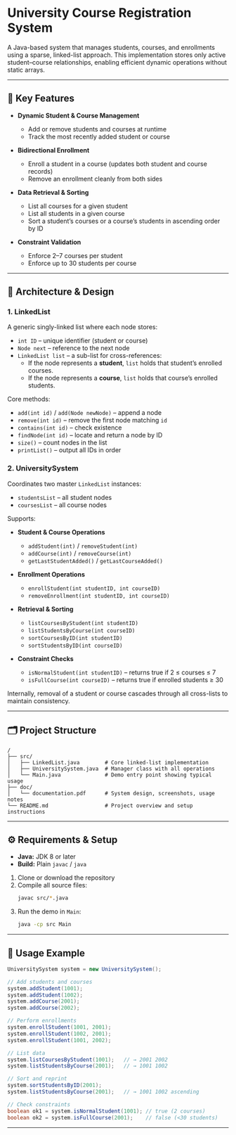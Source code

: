 # University Course Registration System

A Java-based system that manages students, courses, and enrollments using a sparse, linked-list approach. This implementation stores only active student–course relationships, enabling efficient dynamic operations without static arrays.

---

## 🌟 Key Features

- **Dynamic Student & Course Management**

  - Add or remove students and courses at runtime
  - Track the most recently added student or course

- **Bidirectional Enrollment**

  - Enroll a student in a course (updates both student and course records)
  - Remove an enrollment cleanly from both sides

- **Data Retrieval & Sorting**

  - List all courses for a given student
  - List all students in a given course
  - Sort a student’s courses or a course’s students in ascending order by ID

- **Constraint Validation**

  - Enforce 2–7 courses per student
  - Enforce up to 30 students per course

---

## 📐 Architecture & Design

### 1. LinkedList

A generic singly-linked list where each node stores:

- `int ID` – unique identifier (student or course)
- `Node next` – reference to the next node
- `LinkedList list` – a sub-list for cross-references:
  - If the node represents a **student**, `list` holds that student’s enrolled courses.
  - If the node represents a **course**, `list` holds that course’s enrolled students.

Core methods:

- `add(int id)` / `add(Node newNode)` – append a node
- `remove(int id)` – remove the first node matching `id`
- `contains(int id)` – check existence
- `findNode(int id)` – locate and return a node by ID
- `size()` – count nodes in the list
- `printList()` – output all IDs in order

### 2. UniversitySystem

Coordinates two master `LinkedList` instances:

- `studentsList` – all student nodes
- `coursesList` – all course nodes

Supports:

- **Student & Course Operations**

  - `addStudent(int)` / `removeStudent(int)`
  - `addCourse(int)` / `removeCourse(int)`
  - `getLastStudentAdded()` / `getLastCourseAdded()`

- **Enrollment Operations**

  - `enrollStudent(int studentID, int courseID)`
  - `removeEnrollment(int studentID, int courseID)`

- **Retrieval & Sorting**

  - `listCoursesByStudent(int studentID)`
  - `listStudentsByCourse(int courseID)`
  - `sortCoursesByID(int studentID)`
  - `sortStudentsByID(int courseID)`

- **Constraint Checks**

  - `isNormalStudent(int studentID)` – returns true if 2 ≤ courses ≤ 7
  - `isFullCourse(int courseID)` – returns true if enrolled students ≥ 30

Internally, removal of a student or course cascades through all cross-lists to maintain consistency.

---

## 🗂️ Project Structure

```
/
├── src/
│   ├── LinkedList.java        # Core linked-list implementation
│   ├── UniversitySystem.java  # Manager class with all operations
│   └── Main.java              # Demo entry point showing typical usage
├── doc/
│   └── documentation.pdf      # System design, screenshots, usage notes
└── README.md                  # Project overview and setup instructions
```

---

## ⚙️ Requirements & Setup

- **Java:** JDK 8 or later
- **Build:** Plain `javac` / `java`

1. Clone or download the repository
2. Compile all source files:
   ```bash
   javac src/*.java
   ```
3. Run the demo in `Main`:
   ```bash
   java -cp src Main
   ```

---

## 🚀 Usage Example

```java
UniversitySystem system = new UniversitySystem();

// Add students and courses
system.addStudent(1001);
system.addStudent(1002);
system.addCourse(2001);
system.addCourse(2002);

// Perform enrollments
system.enrollStudent(1001, 2001);
system.enrollStudent(1002, 2001);
system.enrollStudent(1001, 2002);

// List data
system.listCoursesByStudent(1001);   // → 2001 2002
system.listStudentsByCourse(2001);   // → 1001 1002

// Sort and reprint
system.sortStudentsByID(2001);
system.listStudentsByCourse(2001);   // → 1001 1002 ascending

// Check constraints
boolean ok1 = system.isNormalStudent(1001); // true (2 courses)
boolean ok2 = system.isFullCourse(2001);    // false (<30 students)
```

---
